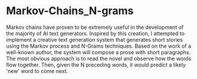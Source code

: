 # Markov-Chains_N-grams

Markov chains have proven to be extremely useful in the development of the majority of AI text generators. Inspired by this creation, I attempted to implement a creative text generation system that generates short stories using the Markov process and N-Grams techniques. Based on the work of a well-known author, the system will compose a prose with short paragraphs. The most obvious approach is to read the novel and observe how the words flow together. Then, given the N preceding words, it would predict a likely 'new' word to come next.
